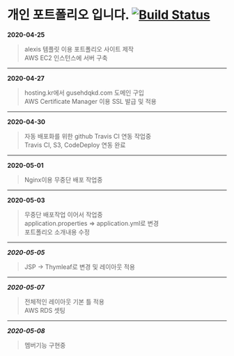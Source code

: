 # 개인 포트폴리오 입니다. [![Build Status](https://travis-ci.org/Gunggo/profile.svg?branch=master)](https://travis-ci.org/Gunggo/profile)

**2020-04-25**   
>alexis 템플릿 이용 포트폴리오 사이트 제작   
>AWS EC2 인스턴스에 서버 구축
***
**2020-04-27**
>hosting.kr에서 gusehdqkd.com 도메인 구입   
>AWS Certificate Manager 이용 SSL 발급 및 적용
***
**2020-04-30**
>자동 배포화를 위한 github Travis CI 연동 작업중   
>Travis CI, S3, CodeDeploy 연동 완료
***
**2020-05-01**
>Nginx이용 무중단 배포 작업중
***
**2020-05-03**
>무중단 배포작업 이어서 작업중   
>application.properties => application.yml로 변경   
>포트폴리오 소개내용 수정   
***
***2020-05-05***
>JSP -> Thymleaf로 변경 및 레이아웃 적용   
***
***2020-05-07***
>전체적인 레이아웃 기본 틀 적용   
>AWS RDS 셋팅   
***
***2020-05-08***
>멤버기능 구현중

